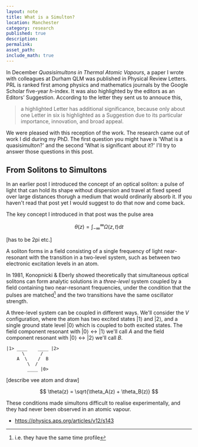 ```yaml
---
layout: note
title: What is a Simulton?
location: Manchester
category: research
published: true
description:
permalink:
asset_path:
include_math: true
---
```


In December _Quasisimultons in Thermal Atomic Vapours_, a paper I wrote with
colleagues at Durham QLM was published in Physical Review Letters. PRL is ranked
first among physics and mathematics journals by the Google Scholar five-year
_h_-index. It was also highlighted by the editors as an Editors’ Suggestion.
According to the letter they sent us to annouce this,

> a highlighted Letter has additional significance, because only about one
> Letter in six is highlighted as a Suggestion due to its particular importance,
> innovation, and broad appeal.

We were pleased with this reception of the work. The research came out of work I
did during my PhD. The first question you might have is 'What is a
quasisimulton?' and the second 'What is significant about it?' I'll try to
answer those questions in this post.

## From Solitons to Simultons

In an earlier post I introduced the concept of an optical soliton: a pulse of 
light that can hold its shape without dispersion and travel at fixed speed over
large distances thorugh a medium that would ordinarily absorb it. If you haven't
read that post yet I would suggest to do that now and come back.

The key concept I introduced in that post was the pulse area

$$
\theta(z)  = \int^\infty_{-\infty} \Omega(z, t) \mathrm{d} t
$$

[has to be 2pi etc.]

A soliton forms in a field consisting of a single frequency of light
near-resonant with the transition in a two-level system, such as
between two electronic excitation levels in an atom.

In 1981, Konopnicki & Eberly showed theoretically that simultaneous optical
solitons can form analytic solutions in a _three-level_ system coupled by a
field containing two near-resonant frequencies, under the condition that the
pulses are matched[^1] and the two transitions have the same oscillator
strength.

A three-level system can be coupled in different ways. We'll consider the _V_
configuration, where the atom has two excited states $\left| 1 \right>$ and
$\left| 2 \right>$, and a single ground state level $\left| 0 \right>$ which is
coupled to both excited states. The field component resonant with $\left| 0
\right> \leftrightarrow \left| 1 \right>$ we'll call $A$ and the field component
resonant with $\left| 0 \right> \leftrightarrow \left| 2 \right>$ we'll call
$B$.

```
|1> ____    ____ |2>
      \      /
    A  \    /  B
        \  /
        ____ |0>
```

[describe vee atom and draw]

$$
\theta(z) = \sqrt{\theta_A(z) + \theta_B(z)} 
$$




These conditions made simultons difficult to realise experimentally, and they
had never been observed in an atomic vapour.


- https://physics.aps.org/articles/v12/s143

[^1]: i.e. they have the same time profile
